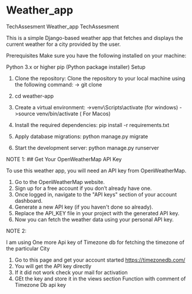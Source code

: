 # Weather_app
TechAssesment
Weather_app
TechAssesment

This is a simple Django-based weather app that fetches and displays the current weather for a city provided by the user.

Prerequisites
Make sure you have the following installed on your machine:

Python 3.x or higher
pip (Python package installer)
Setup

1. Clone the repository: Clone the repository to your local machine using the following command: ->
git clone

2. cd weather-app

3. Create a virtual environment: 
->venv\Scripts\activate (for windows) 
->source venv/bin/activate ( For Macos)

4. Install the required dependencies: 
pip install -r requirements.txt

5. Apply database migrations: 
python manage.py migrate

6. Start the development server: 
python manage.py runserver

NOTE 1: ## Get Your OpenWeatherMap API Key

To use this weather app, you will need an API key from OpenWeatherMap.

1. Go to the OpenWeatherMap website.
2. Sign up for a free account if you don’t already have one.
3. Once logged in, navigate to the "API keys" section of your account dashboard.
4. Generate a new API key (if you haven't done so already).
5. Replace the API_KEY file in your project with the generated API key.
6. Now you can fetch the weather data using your personal API key.


NOTE 2:

I am using One more Api key of Timezone db for fetching the timezone of the particular City
1. Go to this page and get your account started https://timezonedb.com/
2. You will get the API key directly
3. If it did not work check your mail for activation
4. GEt the key and store it in the views section Function with comment of Timezone Db api key
